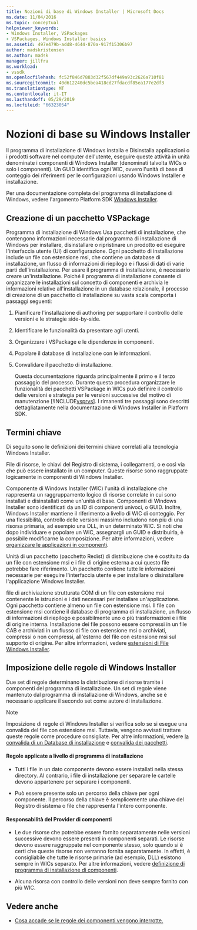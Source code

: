 ```yaml
---
title: Nozioni di base di Windows Installer | Microsoft Docs
ms.date: 11/04/2016
ms.topic: conceptual
helpviewer_keywords:
- Windows Installer, VSPackages
- VSPackages, Windows Installer basics
ms.assetid: 497e479b-add8-4644-870a-917f15306b97
author: madskristensen
ms.author: madsk
manager: jillfra
ms.workload:
- vssdk
ms.openlocfilehash: fc52f846d7883d32f567df449a93c2626a710f81
ms.sourcegitcommit: 40d612240dc5bea418cd27fdacdf85ea177e2df3
ms.translationtype: MT
ms.contentlocale: it-IT
ms.lasthandoff: 05/29/2019
ms.locfileid: "66323054"
---
```

# <a name="windows-installer-basics"></a>Nozioni di base su Windows Installer
Il programma di installazione di Windows installa e Disinstalla applicazioni o i prodotti software nel computer dell'utente, eseguire queste attività in unità denominate i componenti di Windows Installer (denominati talvolta WICs o solo i componenti). Un GUID identifica ogni WIC, ovvero l'unità di base di conteggio dei riferimenti per le configurazioni usando Windows Installer e installazione.

 Per una documentazione completa del programma di installazione di Windows, vedere l'argomento Platform SDK [Windows Installer](/previous-versions/2kt85ked(v=vs.120)).

## <a name="authoring-a-vspackage"></a>Creazione di un pacchetto VSPackage
 Programma di installazione di Windows Usa pacchetti di installazione, che contengono informazioni necessarie dal programma di installazione di Windows per installare, disinstallare o ripristinare un prodotto ed eseguire l'interfaccia utente (UI) di configurazione. Ogni pacchetto di installazione include un file con estensione msi, che contiene un database di installazione, un flusso di informazioni di riepilogo e i flussi di dati di varie parti dell'installazione. Per usare il programma di installazione, è necessario creare un'installazione. Poiché il programma di installazione consente di organizzare le installazioni sul concetto di componenti e archivia le informazioni relative all'installazione in un database relazionale, il processo di creazione di un pacchetto di installazione su vasta scala comporta i passaggi seguenti:

1. Pianificare l'installazione di authoring per supportare il controllo delle versioni e le strategie side-by-side.

2. Identificare le funzionalità da presentare agli utenti.

3. Organizzare i VSPackage e le dipendenze in componenti.

4. Popolare il database di installazione con le informazioni.

5. Convalidare il pacchetto di installazione.

   Questa documentazione riguarda principalmente il primo e il terzo passaggio del processo. Durante questa procedura organizzare le funzionalità dei pacchetti VSPackage in WICs può definire il controllo delle versioni e strategia per le versioni successive del motivo di manutenzione [!INCLUDE[vsprvs](../../code-quality/includes/vsprvs_md.md)]. I rimanenti tre passaggi sono descritti dettagliatamente nella documentazione di Windows Installer in Platform SDK.

## <a name="key-terms"></a>Termini chiave
 Di seguito sono le definizioni dei termini chiave correlati alla tecnologia Windows Installer.

 File di risorse, le chiavi del Registro di sistema, i collegamenti, o e così via che può essere installato in un computer. Queste risorse sono raggruppate logicamente in componenti di Windows Installer.

 Componente di Windows Installer (WIC) l'unità di installazione che rappresenta un raggruppamento logico di risorse correlate in cui sono installati e disinstallati come un'unità di base. Componenti di Windows Installer sono identificati da un ID di componenti univoci, o GUID. Inoltre, Windows Installer mantiene il riferimento a livello di WIC di conteggio. Per una flessibilità, controllo delle versioni massimo includono non più di una risorsa primaria, ad esempio una DLL, in un determinato WIC. Si noti che dopo individuare e popolare un WIC, assegnargli un GUID e distribuirla, è possibile modificarne la composizione. Per altre informazioni, vedere [organizzare le applicazioni in componenti](/windows/desktop/Msi/organizing-applications-into-components).

 Unità di un pacchetto (pacchetto Redist) di distribuzione che è costituito da un file con estensione msi e i file di origine esterna a cui questo file potrebbe fare riferimento. Un pacchetto contiene tutte le informazioni necessarie per eseguire l'interfaccia utente e per installare o disinstallare l'applicazione Windows Installer.

 file di archiviazione strutturata COM di un file con estensione msi contenente le istruzioni e i dati necessari per installare un'applicazione. Ogni pacchetto contiene almeno un file con estensione msi. Il file con estensione msi contiene il database di programma di installazione, un flusso di informazioni di riepilogo e possibilmente uno o più trasformazioni e i file di origine interna. Installazione dei file possono essere compressi in un file CAB e archiviati in un flusso di file con estensione msi o archiviati, compressi o non compressi, all'esterno del file con estensione msi sul supporto di origine. Per altre informazioni, vedere [estensioni di File Windows Installer](/windows/desktop/Msi/windows-installer-file-extensions).

## <a name="windows-installer-rules-enforcement"></a>Imposizione delle regole di Windows Installer
 Due set di regole determinano la distribuzione di risorse tramite i componenti del programma di installazione. Un set di regole viene mantenuto dal programma di installazione di Windows, anche se è necessario applicare il secondo set come autore di installazione.

> [!NOTE]
> Imposizione di regole di Windows Installer si verifica solo se si esegue una convalida del file con estensione msi. Tuttavia, vengono avvisati trattare queste regole come procedure consigliate. Per altre informazioni, vedere [la convalida di un Database di installazione](/windows/desktop/Msi/validating-an-installation-database) e [convalida dei pacchetti](/windows/desktop/Msi/package-validation).

#### <a name="installer-enforced-rules"></a>Regole applicate a livello di programma di installazione

- Tutti i file in un dato componente devono essere installati nella stessa directory. Al contrario, i file di installazione per separare le cartelle devono appartenere per separare i componenti.

- Può essere presente solo un percorso della chiave per ogni componente. Il percorso della chiave è semplicemente una chiave del Registro di sistema o file che rappresenta l'intero componente.

#### <a name="component-provider-responsibilities"></a>Responsabilità del Provider di componenti

- Le due risorse che potrebbe essere fornito separatamente nelle versioni successive devono essere presenti in componenti separati. Le risorse devono essere raggruppate nel componente stesso, solo quando si è certi che queste risorse non verranno fornita separatamente. In effetti, è consigliabile che tutte le risorse primarie (ad esempio, DLL) esistono sempre in WICs separato. Per altre informazioni, vedere [definizione di programma di installazione di componenti](/windows/desktop/Msi/defining-installer-components).

- Alcuna risorsa con controllo delle versioni non deve sempre fornito con più WIC.

## <a name="see-also"></a>Vedere anche
- [Cosa accade se le regole dei componenti vengono interrotte.](/windows/desktop/Msi/what-happens-if-the-component-rules-are-broken)